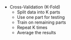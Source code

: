 * Cross-Validation (K-Fold)
    * Split data into K parts
    * Use one part for testing
    * Train on remaining parts
    * Repeat K times
    * Average the results